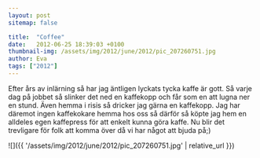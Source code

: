 ```yaml
---
layout: post
sitemap: false

title:  "Coffee"
date:   2012-06-25 18:39:03 +0100
thumbnail-img: /assets/img/2012/june/2012/pic_207260751.jpg
author: Eva
tags: ["2012"]
---
```


Efter års av inlärning så har jag äntligen lyckats tycka kaffe är gott. Så varje dag på jobbet så slinker det ned en kaffekopp och får som en att lugna ner en stund. Även hemma i risis så dricker jag gärna en kaffekopp. Jag har däremot ingen kaffekokare hemma hos oss så därför så köpte jag hem en alldeles egen kaffepress för att enkelt kunna göra kaffe. Nu blir det trevligare för folk att komma över då vi har något att bjuda på;)

![]({{ '/assets/img/2012/june/2012/pic_207260751.jpg'  | relative_url }})

